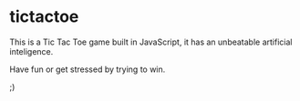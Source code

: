 # tictactoe

This is a Tic Tac Toe game built in JavaScript, it has an unbeatable artificial inteligence.

Have fun or get stressed by trying to win.

;)
